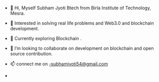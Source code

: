 - 👋 Hi, Myself Subham Jyoti Btech from Birla Institute of Technology, Mesra.
- 👀  Interested in solving real life problems and Web3.0 and blockchain development.
- 🌱 Currently exploring  Blockchain .
- 💞️ I’m looking to collaborate on  development on blockchain and open source contribution.
- 📫 connect me on -subhamjyoti54@gmail.com

-   

<!---
Derixtar54/Derixtar54 is a ✨ special ✨ repository because its `README.md` (this file) appears on your GitHub profile.
You can click the Preview link to take a look at your changes.
--->
